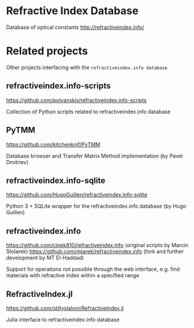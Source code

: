 # Refractive Index Database
Database of optical constants
http://refractiveindex.info/

# Related projects
Other projects interfacing with the `refractiveindex.info database`

## refractiveindex.info-scripts
https://github.com/polyanskiy/refractiveindex.info-scripts

Collection of Python scripts related to refractiveindex.info database

## PyTMM
https://github.com/kitchenknif/PyTMM

Database browser and Transfer Matrix Method implementation (by Pavel Dmitriev)

## refractiveindex.info-sqlite
https://github.com/HugoGuillen/refractiveindex.info-sqlite

Python 3 + SQLite wrapper for the refractiveindex.info database (by Hugo Guillen)

## refractiveindex.info
https://github.com/cinek810/refractiveindex.info (original scripts by Marcin Stolarek)
https://github.com/mtarek/refractiveindex.info (fork and further development by MT El-Haddad)

Support for operations not possible through the web interface, e.g. find materials with refractive index within a specified range

## RefractiveIndex.jl
https://github.com/stillyslalom/RefractiveIndex.jl

Julia interface to refractiveindex.info database
